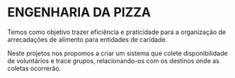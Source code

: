 # ENGENHARIA DA PIZZA

Temos como objetivo trazer eficiência e praticidade para a organização de arrecadações de alimento para entidades de caridade. 

Neste projetos nos propomos a criar um sistema que colete disponibilidade de voluntários e trace grupos, relacionando-os com os destinos onde as coletas ocorrerão.
